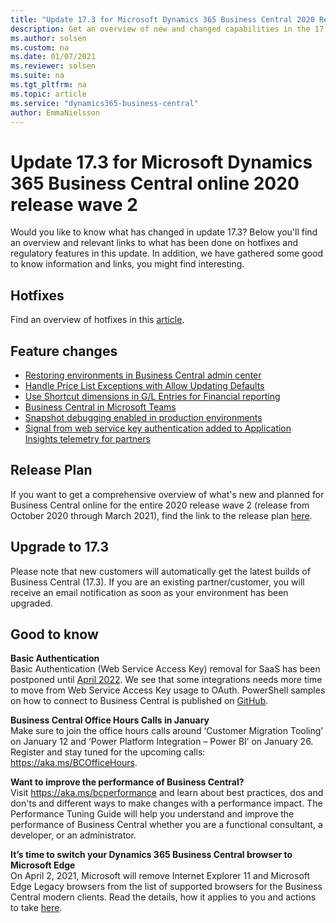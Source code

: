 ```yaml
---
title: "Update 17.3 for Microsoft Dynamics 365 Business Central 2020 Release Wave 2"
description: Get an overview of new and changed capabilities in the 17.3 update of Business Central online, which is part of 2020 release wave 2.
ms.author: solsen
ms.custom: na
ms.date: 01/07/2021
ms.reviewer: solsen
ms.suite: na
ms.tgt_pltfrm: na
ms.topic: article
ms.service: "dynamics365-business-central"
author: EmmaNielsson
---
```


# Update 17.3 for Microsoft Dynamics 365 Business Central online 2020 release wave 2

Would you like to know what has changed in update 17.3? Below you'll find an overview and relevant links to what has been done on hotfixes and regulatory features in this update. In addition, we have gathered some good to know information and links, you might find interesting.

## Hotfixes
Find an overview of hotfixes in this [article](https://support.microsoft.com/help/4583554/update-17-2-for-microsoft-dynamics-365-business-central-2020-release).

## Feature changes
- [Restoring environments in Business Central admin center](../administration/tenant-admin-center-environments.md)
- [Handle Price List Exceptions with Allow Updating Defaults](/dynamics365-release-plan/2020wave2/smb/dynamics365-business-central/handle-price-list-exceptions-with-allow-updating-defaults) <!--(Ivan)--> 
- [Use Shortcut dimensions in G/L Entries for Financial reporting](/dynamics365-release-plan/2020wave2/smb/dynamics365-business-central/use-shortcut-dimensions-gl-entries-financial-reporting) <!--(Ivan) /dynamics365/business-central/finance-dimensions#to-set-up-global-and-shortcut-dimensionshttps://docs.microsoft.com/en-us-->
- [Business Central in Microsoft Teams](/dynamics365/business-central/across-teams-overview) <!--(Mike)-->
- [Snapshot debugging enabled in production environments](/dynamics365/business-central/dev-itpro/developer/devenv-snapshot-debugging)
- [Signal from web service key authentication added to Application Insights telemetry for partners](../administration/telemetry-webservices-access-key-trace.md)<!--(Kennie)-->


## Release Plan
If you want to get a comprehensive overview of what's new and planned for Business Central online for the entire 2020 release wave 2 (release from October 2020 through March 2021), find the link to the release plan [here](/dynamics365-release-plan/2020wave2/smb/dynamics365-business-central/planned-features).


## Upgrade to 17.3
Please note that new customers will automatically get the latest builds of Business Central (17.3). If you are an existing partner/customer, you will receive an email notification as soon as your environment has been upgraded.

## Good to know

**Basic Authentication**  
Basic Authentication (Web Service Access Key) removal for SaaS has been postponed until [April 2022](/dynamics365/business-central/dev-itpro/upgrade/deprecated-features-w1#basic-auth--web-service-access-keys-for-saas). We see that some integrations needs more time to move from Web Service Access Key usage to OAuth. PowerShell samples on how to connect to Business Central is published on [GitHub](https://github.com/microsoft/BCTech/tree/master/samples/PSOAuthBCAccess). 

**Business Central Office Hours Calls in January**  
Make sure to join the office hours calls around ‘Customer Migration Tooling’ on January 12 and ‘Power Platform Integration – Power BI’ on January 26. Register and stay tuned for the upcoming calls: https://aka.ms/BCOfficeHours. 


**Want to improve the performance of Business Central?**  
Visit https://aka.ms/bcperformance and learn about best practices, dos and don'ts and different ways to make changes with a performance impact. The Performance Tuning Guide will help you understand and improve the performance of Business Central whether you are a functional consultant, a developer, or an administrator.

**It’s time to switch your Dynamics 365 Business Central browser to Microsoft Edge**  
On April 2, 2021, Microsoft will remove Internet Explorer 11 and Microsoft Edge Legacy browsers from the list of supported browsers for the Business Central modern clients. Read the details, how it applies to you and actions to take [here](https://cloudblogs.microsoft.com/dynamics365/it/2020/08/21/its-time-to-switch-your-dynamics-365-business-central-browser-to-microsoft-edge/).
